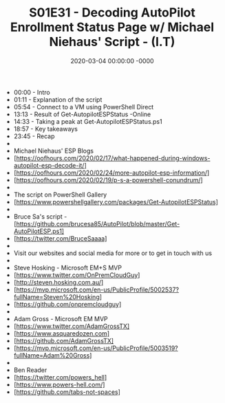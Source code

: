 ﻿---
layout: post
title: "S01E31 - Decoding AutoPilot Enrollment Status Page w/ Michael Niehaus' Script - (I.T)"
date: 2020-03-04 00:00:00 -0000
categories:
---

 * 00:00 - Intro
 * 01:11 - Explanation of the script
 * 05:54 - Connect to a VM using PowerShell Direct
 * 13:13 - Result of Get-AutopilotESPStatus -Online
 * 14:33 - Taking a peak at Get-AutopilotESPStatus.ps1
 * 18:57 - Key takeaways
 * 23:45 - Recap
 * 
 * Michael Niehaus' ESP Blogs
 * [https://oofhours.com/2020/02/17/what-happened-during-windows-autopilot-esp-decode-it/]
 * [https://oofhours.com/2020/02/24/more-autopilot-esp-information/]
 * [https://oofhours.com/2020/02/19/p-s-a-powershell-conundrum/]
 * 
 * The script on PowerShell Gallery
 * [https://www.powershellgallery.com/packages/Get-AutopilotESPStatus]
 * 
 * Bruce Sa's script - [https://github.com/brucesa85/AutoPilot/blob/master/Get-AutoPilotESP.ps1]
 * [https://twitter.com/BruceSaaaa]
 * 
 * Visit our websites and social media for more or to get in touch with us
 * 
 * Steve Hosking - Microsoft EM+S MVP
 * [https://www.twitter.com/OnPremCloudGuy]
 * [http://steven.hosking.com.au/]
 * [https://mvp.microsoft.com/en-us/PublicProfile/5002537?fullName=Steven%20Hosking]
 * [https://github.com/onpremcloudguy]
 * 
 * Adam Gross - Microsoft EM MVP
 * [https://www.twitter.com/AdamGrossTX]
 * [https://www.asquaredozen.com]
 * [https://github.com/AdamGrossTX]
 * [https://mvp.microsoft.com/en-us/PublicProfile/5003519?fullName=Adam%20Gross]
 * 
 * Ben Reader
 * [https://twitter.com/powers_hell]
 * [https://www.powers-hell.com/]
 * [https://github.com/tabs-not-spaces]

